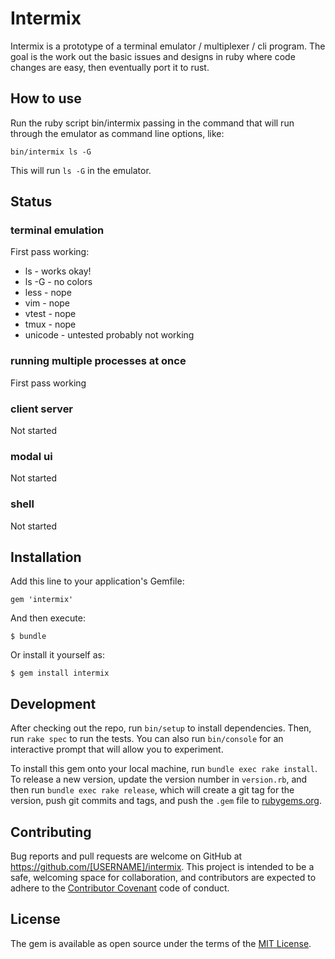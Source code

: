 # Intermix

Intermix is a prototype of a terminal emulator / multiplexer / cli
program. The goal is the work out the basic issues and designs in ruby
where code changes are easy, then eventually port it to rust.

## How to use

Run the ruby script bin/intermix passing in the command that will run
through the emulator as command line options, like:

    bin/intermix ls -G

This will run `ls -G` in the emulator.

## Status

### terminal emulation

First pass working:

* ls - works okay!
* ls -G - no colors
* less - nope
* vim - nope
* vtest - nope
* tmux - nope
* unicode - untested probably not working

### running multiple processes at once

First pass working

### client server

Not started

### modal ui

Not started

### shell

Not started

## Installation

Add this line to your application's Gemfile:

    gem 'intermix'

And then execute:

    $ bundle

Or install it yourself as:

    $ gem install intermix

## Development

After checking out the repo, run `bin/setup` to install dependencies.
Then, run `rake spec` to run the tests. You can also run `bin/console`
for an interactive prompt that will allow you to experiment.

To install this gem onto your local machine, run `bundle exec rake
install`. To release a new version, update the version number in
`version.rb`, and then run `bundle exec rake release`, which will create
a git tag for the version, push git commits and tags, and push the
`.gem` file to [rubygems.org](https://rubygems.org).

## Contributing

Bug reports and pull requests are welcome on GitHub at
https://github.com/[USERNAME]/intermix. This project is intended to be a
safe, welcoming space for collaboration, and contributors are expected
to adhere to the [Contributor Covenant](contributor-covenant.org) code
of conduct.

## License

The gem is available as open source under the terms of the [MIT
License](http://opensource.org/licenses/MIT).
